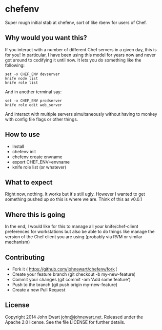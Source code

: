 # chefenv

Super rough initial stab at chefenv, sort of like rbenv for users of
Chef. 

## Why would you want this?

If you interact with a number of different Chef servers in a given day,
this is for you! In particular, I have been using this model for years
now and never got around to codifying it until now. It lets you do
something like the following:

```
set -x CHEF_ENV devserver
knife node list 
knife role list 
```

And in another terminal say:

```
set -x CHEF_ENV prodserver
knife role edit web_server
``` 

And interact with multiple servers simultaneously without having to
monkey with config file flags or other things. 

## How to use

* Install
* chefenv init
* chefenv create envname
* export CHEF_ENV=envname
* knife role list (or whatever)

## What to expect

Right now, nothing. It works but it's still ugly. However I wanted to
get something pushed up so this is where we are. Think of this as v0.0.1

## Where this is going

In the end, I would like for this to manage all your knife/chef-client
preferences for workstations but also be able to do things like manage
the version of the Chef client you are using (probably via RVM or
similar mechanism)

## Contributing

* Fork it ( https://github.com/johnewart/chefenv/fork )
* Create your feature branch (git checkout -b my-new-feature)
* Commit your changes (git commit -am 'Add some feature')
* Push to the branch (git push origin my-new-feature)
* Create a new Pull Request

## License

Copyright 2014 John Ewart <john@johnewart.net>. Released under the Apache 2.0 license. See the file LICENSE for further details.
